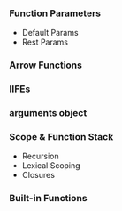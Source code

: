 ### Function Parameters

- Default Params
- Rest Params

### Arrow Functions

### IIFEs

### arguments object

### Scope & Function Stack

- Recursion
- Lexical Scoping
- Closures

### Built-in Functions
